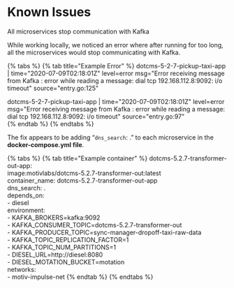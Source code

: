 # Known Issues

All microservices stop communication with Kafka

While working locally, we noticed an error where after running for too long, all the microservices would stop communicating with Kafka. 

{% tabs %}
{% tab title="Example Error" %}
dotcms-5-2-7-pickup-taxi-app           \| time="2020-07-09T02:18:01Z" level=error msg="Error receiving message from Kafka : error while reading a message: dial tcp 192.168.112.8:9092: i/o timeout" source="entry.go:125"

dotcms-5-2-7-pickup-taxi-app           \| time="2020-07-09T02:18:01Z" level=error msg="Error receiving message from Kafka : error while reading a message: dial tcp 192.168.112.8:9092: i/o timeout" source="entry.go:97"  
 
{% endtab %}
{% endtabs %}

The fix appears to be adding “`dns_search`: .” to each microservice in the **docker-compose.yml file**.

{% tabs %}
{% tab title="Example container" %}
dotcms-5.2.7-transformer-out-app:  
      image:motivlabs/dotcms-5.2.7-transformer-out:latest  
      container\_name: dotcms-5.2.7-transformer-out-app  
      dns\_search: .  
      depends\_on:  
           - diesel  
      environment:  
           - KAFKA\_BROKERS=kafka:9092  
           - KAFKA\_CONSUMER\_TOPIC=dotcms-5.2.7-transformer-out  
           - KAFKA\_PRODUCER\_TOPIC=sync-manager-dropoff-taxi-raw-data  
           - KAFKA\_TOPIC\_REPLICATION\_FACTOR=1  
           - KAFKA\_TOPIC\_NUM\_PARTITIONS=1  
           - DIESEL\_URL=http://diesel:8080  
           - DIESEL\_MOTATION\_BUCKET=motation  
      networks:  
          - motiv-impulse-net
{% endtab %}
{% endtabs %}



